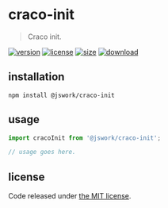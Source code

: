 # craco-init
> Craco init.

[![version][version-image]][version-url]
[![license][license-image]][license-url]
[![size][size-image]][size-url]
[![download][download-image]][download-url]

## installation
```shell
npm install @jswork/craco-init
```

## usage
```js
import cracoInit from '@jswork/craco-init';

// usage goes here.
```

## license
Code released under [the MIT license](https://github.com/afeiship/craco-init/blob/master/LICENSE.txt).

[version-image]: https://img.shields.io/npm/v/@jswork/craco-init
[version-url]: https://npmjs.org/package/@jswork/craco-init

[license-image]: https://img.shields.io/npm/l/@jswork/craco-init
[license-url]: https://github.com/afeiship/craco-init/blob/master/LICENSE.txt

[size-image]: https://img.shields.io/bundlephobia/minzip/@jswork/craco-init
[size-url]: https://github.com/afeiship/craco-init/blob/master/dist/craco-init.min.js

[download-image]: https://img.shields.io/npm/dm/@jswork/craco-init
[download-url]: https://www.npmjs.com/package/@jswork/craco-init

